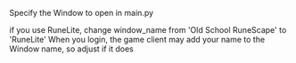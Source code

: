 Specify the Window to open in main.py

if you use RuneLite, change window_name from 'Old School RuneScape' to 'RuneLite'
When you login, the game client may add your name to the Window name, so adjust if it does
